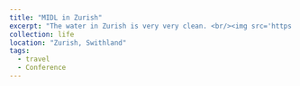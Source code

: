 ```yaml
---
title: "MIDL in Zurish"
excerpt: "The water in Zurish is very very clean. <br/><img src='https://www.etihad.com/content/dam/eag/etihadairways/etihadcom/Global/destinations/etihad-flights/switzerland/zurich/zurich-swans-river_940x600.jpg'>"
collection: life 
location: "Zurish, Swithland"
tags:
  - travel
  - Conference
---
```



